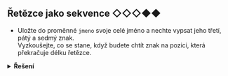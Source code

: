 ## Řetězce jako sekvence ◇◇◇◆◆

- Uložte do proměnné `jmeno` svoje celé jméno a nechte vypsat jeho třetí, pátý a sedmý znak.  
  Vyzkoušejte, co se stane, když budete chtít znak na pozici, která překračuje délku řetězce.

<details>
<summary><b>Řešení</b></summary>


```python
uzivatel = input('Zadej uživatelské jméno: ')
print(uzivatel[2])
print(uzivatel[4])
print(uzivatel[6])
print(uzivatel[60])
```

</details>
